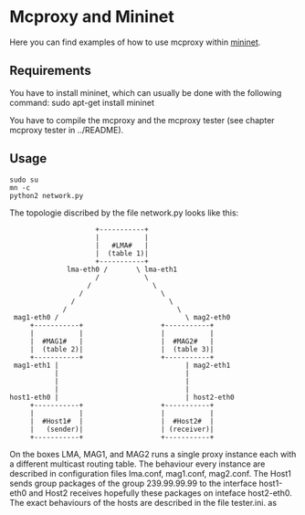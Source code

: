 <!--vim: set textwidth=80-->

Mcproxy and Mininet
===================
Here you can find examples of how to use mcproxy within [mininet](mininet.org).

Requirements
------------
You have to install mininet, which can usually be done with the following command:
    sudo apt-get install mininet
    
You have to compile the mcproxy and the mcproxy tester (see chapter mcproxy tester in ../README).

Usage   
-----   
    sudo su
    mn -c
    python2 network.py  



The topologie discribed by the file network.py looks like this:   
                  
                         +-----------+
                         |           |
                         |   #LMA#   |
                         |  (table 1)|
                         +-----------+
                  lma-eth0 /       \ lma-eth1         
                         /           \        
                       /               \      
                     /                   \    
                   /                       \  
                 /                           \
     mag1-eth0 /                               \ mag2-eth0
         +-----------+                   +-----------+
         |           |                   |           |
         |  #MAG1#   |                   |  #MAG2#   |
         |  (table 2)|                   |  (table 3)|
         +-----------+                   +-----------+
     mag1-eth1 |                               | mag2-eth1 
               |                               | 
               |                               | 
               |                               | 
    host1-eth0 |                               | host2-eth0 
         +-----------+                   +-----------+
         |           |                   |           |
         |  #Host1#  |                   |  #Host2#  |
         |   (sender)|                   | (receiver)|
         +-----------+                   +-----------+
          
On the boxes LMA, MAG1, and MAG2 runs a single proxy instance each with a
different multicast routing table. The behaviour every instance are described
in configuration files lma.conf, mag1.conf, mag2.conf.  The Host1 sends group
packages of the group 239.99.99.99 to the interface host1-eth0 and Host2
receives hopefully these packages on inteface host2-eth0. The exact behaviours
of the hosts are described in the file tester.ini. as
     
   
   
